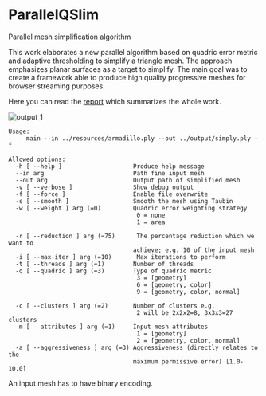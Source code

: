 # ParallelQSlim
Parallel mesh simplification algorithm

This work elaborates a new parallel algorithm based on quadric error metric and adaptive thresholding to simplify a triangle mesh. The approach emphasizes planar surfaces as a target to simplify. The main goal was to create a framework able to produce high quality progressive meshes for browser streaming purposes.

Here you can read the [report](https://github.com/Zielon/QSlim/blob/master/data/Report.pdf) which summarizes the whole work.

![output_1](https://github.com/Zielon/QSlim/blob/master/data/simply_9.gif)

```
Usage:
     main --in ../resources/armadillo.ply --out ../output/simply.ply -f

Allowed options:
  -h [ --help ]                    Produce help message
  --in arg                         Path fine input mesh
  --out arg                        Output path of simplified mesh
  -v [ --verbose ]                 Show debug output
  -f [ --force ]                   Enable file overwrite
  -s [ --smooth ]                  Smooth the mesh using Taubin
  -w [ --weight ] arg (=0)         Quadric error weighting strategy
                                    0 = none
                                    1 = area
                                   
  -r [ --reduction ] arg (=75)      The percentage reduction which we want to 
                                   achieve; e.g. 10 of the input mesh
  -i [ --max-iter ] arg (=10)       Max iterations to perform
  -t [ --threads ] arg (=1)        Number of threads
  -q [ --quadric ] arg (=3)        Type of quadric metric
                                    3 = [geometry]
                                    6 = [geometry, color]
                                    9 = [geometry, color, normal]
                                   
  -c [ --clusters ] arg (=2)       Number of clusters e.g.
                                    2 will be 2x2x2=8, 3x3x3=27 clusters
  -m [ --attributes ] arg (=1)     Input mesh attributes
                                    1 = [geometry]
                                    2 = [geometry, color, normal]
  -a [ --aggressiveness ] arg (=3) Aggressiveness (directly relates to the 
                                   maximum permissive error) [1.0-10.0]
```

An input mesh has to have binary encoding.